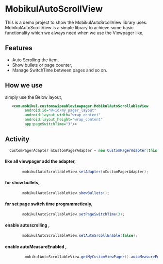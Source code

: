 # MobikulAutoScrollView

This is a demo project to show the MobikulAutoSrcollView library uses. MobikulAutoScrollView is a simple library to achieve some basic functionality which we always need when we use the Viewpager like,

## Features

* Auto Scrolling the item,
* Show bullets or page counter,
* Manage SwitchTime between pages and so on.


## How we use

simply use the Below layout,
``` xml
   <com.mobikul.customswipeableviewpager.MobikulAutoScrollableView
         android:id="@+id/my_pager_layout"
         android:layout_width="wrap_content"
         android:layout_height="wrap_content"
         app:pageSwitchTime="3"/>
```
## Activity
``` java
  CustomPagerAdapter mCustomPagerAdapter = new CustomPagerAdapter(this, res);
```
#### like all viewpager add the adapter,
``` java
        mobikulAutoScrollableView.setAdapter(mCustomPagerAdapter);
```
#### for show bullets,
```java
        mobikulAutoScrollableView.showBullets();
 ```

#### for set page switch time programmeticaly,
```java
        mobikulAutoScrollableView.setPageSwitchTime(3);
```
#### enable autoscrolling ,
```java
        mobikulAutoScrollableView.setAutoSrcollEnable(false);
```
#### enable autoMeasureEnabled ,
```java
         mobikulAutoScrollableView.getMyCustomViewPager().autoMeasureEnabled(true);
```
